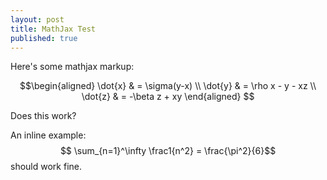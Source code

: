 ```yaml
---
layout: post
title: MathJax Test
published: true
---
```

Here's some mathjax markup:

$$\begin{aligned}
\dot{x} & = \sigma(y-x) \\
\dot{y} & = \rho x - y - xz \\
\dot{z} & = -\beta z + xy
\end{aligned} $$

Does this work?

An inline example: $$ \sum_{n=1}^\infty \frac1{n^2} = \frac{\pi^2}{6}$$ should work fine.